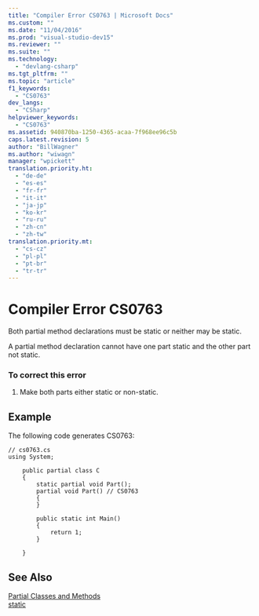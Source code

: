 ```yaml
---
title: "Compiler Error CS0763 | Microsoft Docs"
ms.custom: ""
ms.date: "11/04/2016"
ms.prod: "visual-studio-dev15"
ms.reviewer: ""
ms.suite: ""
ms.technology: 
  - "devlang-csharp"
ms.tgt_pltfrm: ""
ms.topic: "article"
f1_keywords: 
  - "CS0763"
dev_langs: 
  - "CSharp"
helpviewer_keywords: 
  - "CS0763"
ms.assetid: 940870ba-1250-4365-acaa-7f968ee96c5b
caps.latest.revision: 5
author: "BillWagner"
ms.author: "wiwagn"
manager: "wpickett"
translation.priority.ht: 
  - "de-de"
  - "es-es"
  - "fr-fr"
  - "it-it"
  - "ja-jp"
  - "ko-kr"
  - "ru-ru"
  - "zh-cn"
  - "zh-tw"
translation.priority.mt: 
  - "cs-cz"
  - "pl-pl"
  - "pt-br"
  - "tr-tr"
---
```

# Compiler Error CS0763
Both partial method declarations must be static or neither may be static.  
  
 A partial method declaration cannot have one part static and the other part not static.  
  
### To correct this error  
  
1.  Make both parts either static or non-static.  
  
## Example  
 The following code generates CS0763:  
  
```  
// cs0763.cs  
using System;  
  
    public partial class C  
    {  
        static partial void Part();  
        partial void Part() // CS0763  
        {  
        }  
  
        public static int Main()  
        {  
            return 1;  
        }  
  
    }  
```  
  
## See Also  
 [Partial Classes and Methods](/dotnet/csharp/programming-guide/classes-and-structs/partial-classes-and-methods)   
 [static](/dotnet/csharp/language-reference/keywords/static)